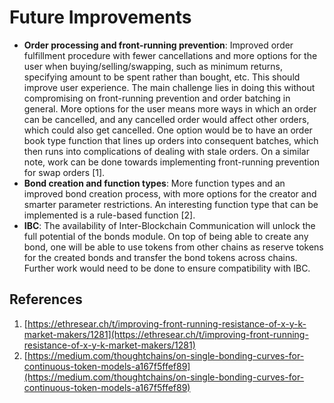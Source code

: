# Future Improvements

* **Order processing and front-running prevention**: Improved order fulfillment procedure with fewer cancellations and more options for the user when buying/selling/swapping, such as minimum returns, specifying amount to be spent rather than bought, etc. This should improve user experience. The main challenge lies in doing this without compromising on front-running prevention and order batching in general. More options for the user means more ways in which an order can be cancelled, and any cancelled order would affect other orders, which could also get cancelled. One option would be to have an order book type function that lines up orders into consequent batches, which then runs into complications of dealing with stale orders. On a similar note, work can be done towards implementing front-running prevention for swap orders \[1\].
* **Bond creation and function types**: More function types and an improved bond creation process, with more options for the creator and smarter parameter restrictions. An interesting function type that can be implemented is a rule-based function \[2\].
* **IBC**: The availability of Inter-Blockchain Communication will unlock the full potential of the bonds module. On top of being able to create any bond, one will be able to use tokens from other chains as reserve tokens for the created bonds and transfer the bond tokens across chains. Further work would need to be done to ensure compatibility with IBC.

## References

1. [https://ethresear.ch/t/improving-front-running-resistance-of-x-y-k-market-makers/1281](https://ethresear.ch/t/improving-front-running-resistance-of-x-y-k-market-makers/1281)
2. [https://medium.com/thoughtchains/on-single-bonding-curves-for-continuous-token-models-a167f5ffef89](https://medium.com/thoughtchains/on-single-bonding-curves-for-continuous-token-models-a167f5ffef89)

